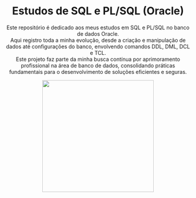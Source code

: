 <div align="center">

# Estudos de SQL e PL/SQL (Oracle)

Este repositório é dedicado aos meus estudos em SQL e PL/SQL no banco de dados Oracle.  
Aqui registro toda a minha evolução, desde a criação e manipulação de dados até configurações do banco, envolvendo comandos DDL, DML, DCL e TCL.  
Este projeto faz parte da minha busca contínua por aprimoramento profissional na área de banco de dados, consolidando práticas fundamentais para o desenvolvimento de soluções eficientes e seguras.

<img width="300px" src="https://cdn.jsdelivr.net/gh/devicons/devicon@latest/icons/oracle/oracle-original.svg" />

</div>
